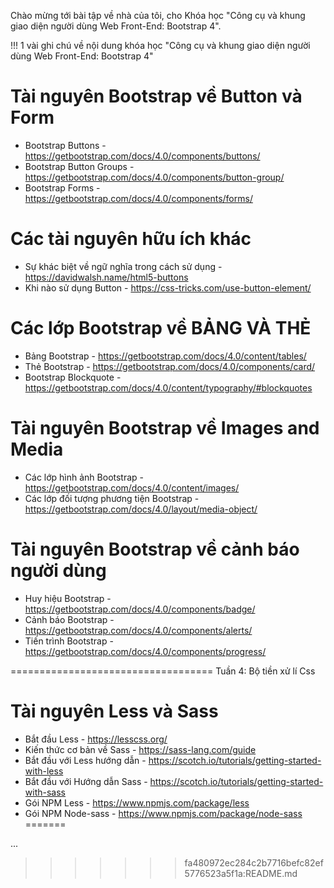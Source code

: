 Chào mừng tới bài tập về nhà của tôi, cho Khóa học 
"Công cụ và khung giao diện người dùng Web Front-End: Bootstrap 4".

!!! 1 vài ghi chú về nội dung khóa học "Công cụ và khung giao diện người dùng Web Front-End: Bootstrap 4"

# Tài nguyên Bootstrap về Button và Form
- Bootstrap Buttons - https://getbootstrap.com/docs/4.0/components/buttons/
- Bootstrap Button Groups - https://getbootstrap.com/docs/4.0/components/button-group/
- Bootstrap Forms - https://getbootstrap.com/docs/4.0/components/forms/

# Các tài nguyên hữu ích khác
- Sự khác biệt về ngữ nghĩa trong cách sử dụng - https://davidwalsh.name/html5-buttons
- Khi nào sử dụng Button - https://css-tricks.com/use-button-element/

# Các lớp Bootstrap về BẢNG VÀ THẺ 
- Bảng Bootstrap - https://getbootstrap.com/docs/4.0/content/tables/
- Thẻ Bootstrap - https://getbootstrap.com/docs/4.0/components/card/
- Bootstrap Blockquote - https://getbootstrap.com/docs/4.0/content/typography/#blockquotes
 
# Tài nguyên Bootstrap về Images and Media 
- Các lớp hình ảnh Bootstrap - https://getbootstrap.com/docs/4.0/content/images/
- Các lớp đối tượng phương tiện Bootstrap - https://getbootstrap.com/docs/4.0/layout/media-object/

# Tài nguyên Bootstrap về cảnh báo người dùng
- Huy hiệu Bootstrap - https://getbootstrap.com/docs/4.0/components/badge/
- Cảnh báo Bootstrap - https://getbootstrap.com/docs/4.0/components/alerts/
- Tiến trình Bootstrap - https://getbootstrap.com/docs/4.0/components/progress/

===================================
Tuần 4: Bộ tiền xử lí Css
# Tài nguyên Less và Sass 
- Bắt đầu Less - https://lesscss.org/
- Kiến thức cơ bản về Sass - https://sass-lang.com/guide
- Bắt đầu với Less hướng dẫn - https://scotch.io/tutorials/getting-started-with-less
- Bắt đầu với Hướng dẫn Sass - https://scotch.io/tutorials/getting-started-with-sass
- Gói NPM Less - https://www.npmjs.com/package/less
- Gói NPM Node-sass - https://www.npmjs.com/package/node-sass
=======

...
>>>>>>> fa480972ec284c2b7716befc82ef5776523a5f1a:README.md

